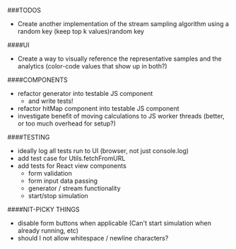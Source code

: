 
###TODOS
- Create another implementation of the stream sampling algorithm using a random key (keep top k values)random key


####UI
- Create a way to visually reference the representative samples and the analytics (color-code values that show up in both?)


####COMPONENTS
- refactor generator into testable JS component
	- and write tests!
- refactor hitMap component into testable JS component
- investigate benefit of moving calculations to JS worker threads (better, or too much overhead for setup?)


####TESTING
- ideally log all tests run to UI (browser, not just console.log)
- add test case for Utils.fetchFromURL
- add tests for React view components
	- form validation
	- form input data passing
	- generator / stream functionality
	- start/stop simulation


####NIT-PICKY THINGS
- disable form buttons when applicable (Can't start simulation when already running, etc)
- should I not allow whitespace / newline characters?